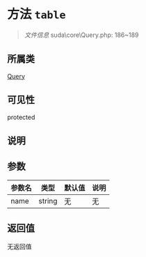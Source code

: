 # 方法 `table`

> *文件信息* suda\core\Query.php: 186~189

## 所属类 

[Query](../Query.md)

## 可见性

protected

## 说明



## 参数


| 参数名 | 类型 | 默认值 | 说明 |
|--------|-----|-------|-------|
| name |  string | 无 | 无 |



## 返回值

无返回值
